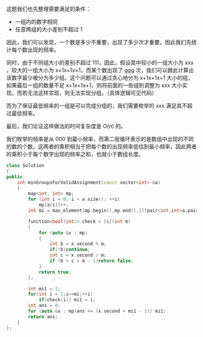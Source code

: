 
这题我们也先整理需要满足的条件：

- 一组内的数字相同
- 任意两组的大小差别不超过 1


因此，我们可以发现，一个数是多少不重要，出现了多少次才重要。因此我们先统计每个数出现的频率。

同时，由于不同组大小的差别不超过 111，因此，假设其中较小的一组大小为 xxx ，较大的一组大小为 x+1x+1x+1，而某个数出现了 ggg 次，我们可以据此计算出该数字最少被分为多少组。这个问题可以通过贪心地分为 x+1x+1x+1 大小的组，如果最后一组的数量不足 x+1x+1x+1，则将前面的一些组别调整为 xxx 大小实现。而若无法这样实现，则无法实现分组。（具体逻辑可见代码）

而为了保证最低频率的一组是可以完成分组的，我们需要枚举的 xxx 满足其不超过最低频率。

最后，我们论证这样做法的时间复杂度是 O(n) 的。

我们枚举的频率是从 000 到最小频率，而第二层循环表示的是数组中出现的不同的数的个数。这两者的乘积相当于把每个数的出现频率低估到最小频率，因此两者的乘积小于每个数字出现的频率之和，也就小于数组长度。



```cpp
class Solution
{
public:
    int minGroupsForValidAssignment(const vector<int> &a)
    {
        map<int, int> mp;
        for (int i = 0; i < a.size(); ++i)
            mp[a[i]]++;
        int mi = max_element(mp.begin(),mp.end(),[](pair<int,int>a,pair<int,int>b){return a.second<b.second;})->second;

        function<bool(int)> check = [&](int m)
        {
            for (auto &x : mp)
            {
                int b = x.second % m;
                if(!b)continue;
                int c = x.second / m;
                if (b + c < m - 1)return false;
            }
            return true;
        };

        int mi1 = 1;
        for(int i = 1;i<=mi;++i)
            if(check(i)) mi1 = i;
        int ans = 0;
        for (auto &x : mp)ans += (x.second + mi1 - 1)/ mi1;
        return ans;
    }
};
```